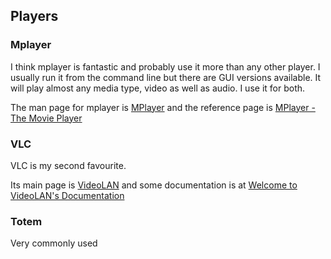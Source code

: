 
##  Players 

###  Mplayer 


I think mplayer is fantastic and probably use it more than any other player.
I usually run it from the command line but there are GUI versions available.
It will play almost any media type, video as well as audio. I use it for
both.


The man page for mplayer is [MPlayer](http://www.mplayerhq.hu/DOCS/man/en/mplayer.1.html) and the reference page is [MPlayer - The Movie Player](http://www.mplayerhq.hu/DOCS/HTML/en/index.html) 

###  VLC 


VLC is my second favourite.


Its main page is [VideoLAN](http://www.videolan.org/vlc/index.html) and some documentation is at [Welcome to VideoLAN's Documentation](http://wiki.videolan.org/Documentation:Documentation) 

###  Totem 


Very commonly used
